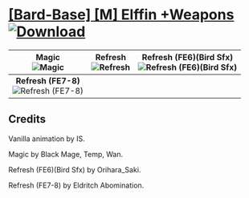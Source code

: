 # [\[Bard-Base\] \[M\] Elffin +Weapons](https://git.io/Jn3q7) [![Download](https://img.shields.io/badge/Download--red?style=social&logo=github)](https://git.io/Jn3B5)

| <b>Magic</b><br/><img alt="Magic" src="https://git.io/JnOyg"/> | <b>Refresh</b><br/><img alt="Refresh" src="https://git.io/JnOFV"/> | <b>Refresh (FE6)(Bird Sfx)</b><br/><img alt="Refresh (FE6)(Bird Sfx)" src="https://git.io/JnONM"/> |
| :---: | :---: | :---: |
| <b>Refresh (FE7-8)</b><br/><img alt="Refresh (FE7-8)" src="https://git.io/JnO5e"/> |

## Credits

Vanilla animation by IS.

Magic by Black Mage, Temp, Wan.

Refresh (FE6)(Bird Sfx) by Orihara_Saki.

Refresh (FE7-8) by Eldritch Abomination.

